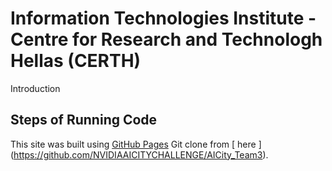 # Information Technologies Institute - Centre for Research and Technologh Hellas (CERTH)

Introduction
## Steps of Running Code

 This site was built using [GitHub Pages](https://pages.github.com/)
 Git clone from [ here ]  (https://github.com/NVIDIAAICITYCHALLENGE/AICity_Team3).
